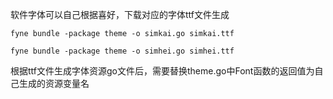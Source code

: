 软件字体可以自己根据喜好，下载对应的字体ttf文件生成

`fyne bundle -package theme -o simkai.go simkai.ttf`

`fyne bundle -package theme -o simhei.go simhei.ttf`

根据ttf文件生成字体资源go文件后，需要替换theme.go中Font函数的返回值为自己生成的资源变量名